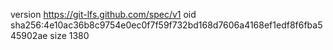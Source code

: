 version https://git-lfs.github.com/spec/v1
oid sha256:4e10ac36b8c9754e0ec0f7f59f732bd168d7606a4168ef1edf8f6fba545902ae
size 1380
